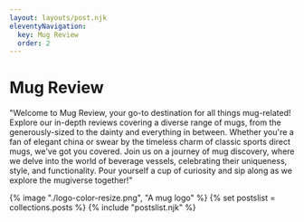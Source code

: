 ```yaml
---
layout: layouts/post.njk
eleventyNavigation:
  key: Mug Review
  order: 2
---
```

<h1>Mug Review</h1>
"Welcome to Mug Review, your go-to destination for all things mug-related! Explore our in-depth reviews covering a diverse range of mugs, from the generously-sized to the dainty and everything in between. Whether you're a fan of elegant china or swear by the timeless charm of classic sports direct mugs, we've got you covered. Join us on a journey of mug discovery, where we delve into the world of beverage vessels, celebrating their uniqueness, style, and functionality. Pour yourself a cup of curiosity and sip along as we explore the mugiverse together!"

{% image "./logo-color-resize.png", "A mug logo" %}
{% set postslist = collections.posts %}
{% include "postslist.njk" %}
